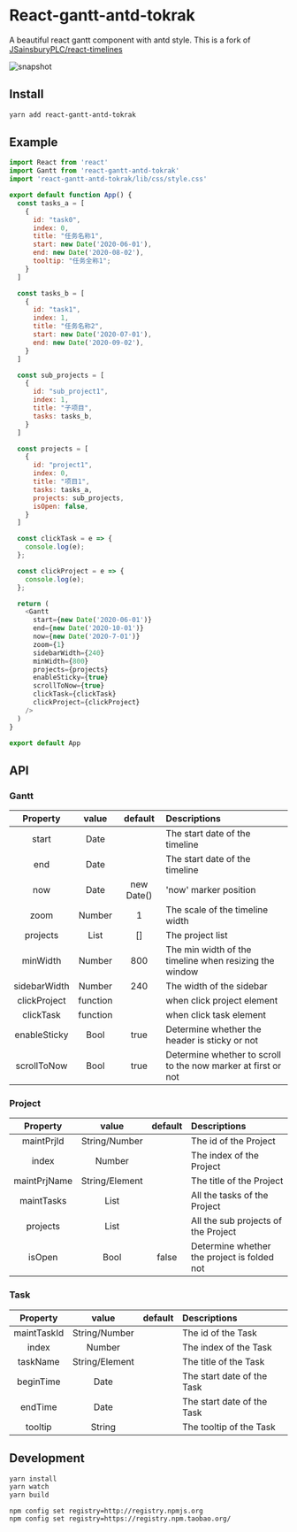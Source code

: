 # React-gantt-antd-tokrak
A beautiful react gantt component with antd style.
This is a fork of [JSainsburyPLC/react-timelines](https://github.com/JSainsburyPLC/react-timelines)

![snapshot](https://github.com/icrdr/react-gantt-antd/raw/master/img/1.jpg)

## Install

```sh
yarn add react-gantt-antd-tokrak
```
## Example

```js
import React from 'react'
import Gantt from 'react-gantt-antd-tokrak'
import 'react-gantt-antd-tokrak/lib/css/style.css'

export default function App() {
  const tasks_a = [
    {
      id: "task0",
      index: 0,
      title: "任务名称1",
      start: new Date('2020-06-01'),
      end: new Date('2020-08-02'),
      tooltip: "任务全称1";
    }
  ]

  const tasks_b = [
    {
      id: "task1",
      index: 1,
      title: "任务名称2",
      start: new Date('2020-07-01'),
      end: new Date('2020-09-02'),
    }
  ]

  const sub_projects = [
    {
      id: "sub_project1",
      index: 1,
      title: "子项目",
      tasks: tasks_b,
    }
  ]

  const projects = [
    {
      id: "project1",
      index: 0,
      title: "项目1",
      tasks: tasks_a,
      projects: sub_projects,
      isOpen: false,
    }
  ]

  const clickTask = e => {
    console.log(e);
  };

  const clickProject = e => {
    console.log(e);
  };

  return (
    <Gantt
      start={new Date('2020-06-01')}
      end={new Date('2020-10-01')}
      now={new Date('2020-7-01')}
      zoom={1}
      sidebarWidth={240}
      minWidth={800}
      projects={projects}
      enableSticky={true}
      scrollToNow={true}
      clickTask={clickTask}
      clickProject={clickProject}
    />
  )
}

export default App
```
## API
### Gantt
| Property | value | default | Descriptions |
| :-----:| :----: | :----: | :---- |
| start | Date || The start date of the timeline |
| end | Date || The start date of the timeline |
| now | Date |new Date()| 'now' marker position |
| zoom | Number |1| The scale of the timeline width |
| projects | List |[]| The project list |
| minWidth | Number |800| The min width of the timeline when resizing the window |
| sidebarWidth | Number |240| The width of the sidebar |
| clickProject | function || when click project element |
| clickTask | function || when click task element |
| enableSticky | Bool |true| Determine whether the header is sticky or not |
| scrollToNow | Bool |true| Determine whether to scroll to the now marker at first or not |

### Project
| Property | value | default | Descriptions |
| :-----:| :----: | :----: | :---- |
| maintPrjId | String/Number || The id of the Project |
| index | Number || The index of the Project |
| maintPrjName | String/Element || The title of the Project |
| maintTasks | List || All the tasks of the Project |
| projects | List || All the sub projects of the Project |
| isOpen | Bool |false| Determine whether the project is folded  not |

### Task
| Property | value | default | Descriptions |
| :-----:| :----: | :----: | :---- |
| maintTaskId | String/Number || The id of the Task |
| index | Number || The index of the Task |
| taskName | String/Element || The title of the Task |
| beginTime | Date || The start date of the Task |
| endTime | Date || The start date of the Task |
| tooltip | String || The tooltip of the Task |

## Development

```sh
yarn install
yarn watch
yarn build
```


```
npm config set registry=http://registry.npmjs.org
npm config set registry=https://registry.npm.taobao.org/
```
